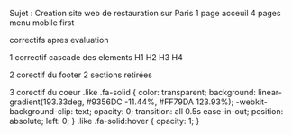 Sujet :
Creation site web de restauration sur Paris
1 page acceuil
4 pages menu
mobile first

correctifs apres evaluation

1 correctif cascade des elements H1 H2 H3 H4

2 corectif du footer  2 sections retirées

3 corectif du coeur 
.like .fa-solid {
  color: transparent;
  background: linear-gradient(193.33deg, #9356DC -11.44%, #FF79DA 123.93%);
  -webkit-background-clip: text;
  opacity: 0;
  transition: all 0.5s ease-in-out;
  position: absolute;
  left: 0;
}
.like .fa-solid:hover {
  opacity: 1;
}





  

